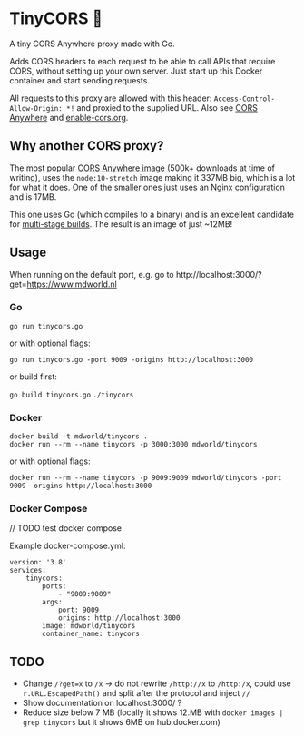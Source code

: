 # TinyCORS 🌱

A tiny CORS Anywhere proxy made with Go.

Adds CORS headers to each request to be able to call APIs that require CORS, without setting up your own server. Just start up this Docker container and start sending requests.

All requests to this proxy are allowed with this header: `Access-Control-Allow-Origin: *!` and proxied to the supplied URL. Also see [CORS Anywhere](https://github.com/Rob--W/cors-anywhere) and [enable-cors.org](https://enable-cors.org/server.html).

## Why another CORS proxy?

The most popular [CORS Anywhere image](https://hub.docker.com/r/imjacobclark/cors-container/tags) (500k+ downloads at time of writing), uses the `node:10-stretch` image making it 337MB big, which is a lot for what it does.
One of the smaller ones just uses an [Nginx configuration](https://hub.docker.com/r/shakyshane/nginx-cors) and is 17MB.

This one uses Go (which compiles to a binary) and is an excellent candidate for [multi-stage builds](https://docs.docker.com/develop/develop-images/multistage-build/). The result is an image of just ~12MB!

## Usage

When running on the default port, e.g. go to http://localhost:3000/?get=https://www.mdworld.nl

### Go

`go run tinycors.go`

or with optional flags:

`go run tinycors.go -port 9009 -origins http://localhost:3000`

or build first:

`go build tinycors.go`
`./tinycors`

### Docker

```
docker build -t mdworld/tinycors .
docker run --rm --name tinycors -p 3000:3000 mdworld/tinycors
```

or with optional flags:

`docker run --rm --name tinycors -p 9009:9009 mdworld/tinycors -port 9009 -origins http://localhost:3000`

### Docker Compose

// TODO test docker compose

Example docker-compose.yml:

```
version: '3.8'
services:
    tinycors:
        ports:
            - "9009:9009"
        args:
            port: 9009
            origins: http://localhost:3000
        image: mdworld/tinycors
        container_name: tinycors
```

## TODO

* Change `/?get=x` to `/x` -> do not rewrite `/http://x` to `/http:/x`, could use `r.URL.EscapedPath()` and split after the protocol and inject `//`
* Show documentation on localhost:3000/ ?
* Reduce size below 7 MB (locally it shows 12.MB with `docker images | grep tinycors` but it shows 6MB on hub.docker.com)
